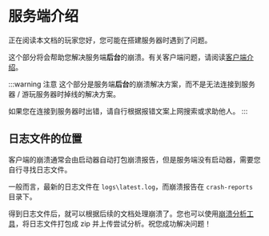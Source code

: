 # 服务端介绍

正在阅读本文档的玩家您好，您可能在搭建服务器时遇到了问题。

这个部分将会帮助您解决服务端**后台**的崩溃。有关客户端问题，请阅读[客户端介绍](https://crashmc.com/client/)。

:::warning 注意
这个部分是服务端**后台**的崩溃解决方案，而不是无法连接到服务器 / 游玩服务器时掉线的解决方案。

如果您在连接到服务器时出错，请自行根据报错文案上网搜索或求助他人。
:::

## 日志文件的位置

客户端的崩溃通常会由启动器自动打包崩溃报告，但是服务端没有启动器，需要您自行寻找日志文件。

一般而言，最新的日志文件在 `logs\latest.log`，而崩溃报告在 `crash-reports` 目录下。

得到日志文件后，就可以根据后续的文档处理崩溃了。您也可以使用[崩溃分析工具](https://crashmc.com/analyzer.html)，将日志文件打包成 zip 并上传尝试分析。祝您成功解决问题！
